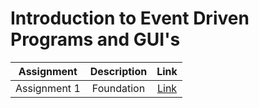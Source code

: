 # Introduction to Event Driven Programs and GUI's


| Assignment | Description | Link |
|:----------:|:-----------:|:--------------------------------:|
| Assignment 1 | Foundation | [Link](./assignment_1/README.md) |